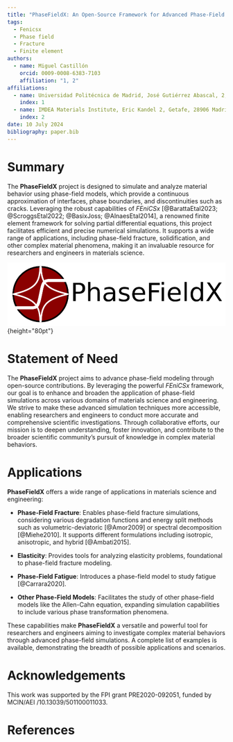 ```yaml
---
title: "PhaseFieldX: An Open-Source Framework for Advanced Phase-Field Simulations"
tags:
  - Fenicsx
  - Phase field
  - Fracture
  - Finite element
authors:
  - name: Miguel Castillón
    orcid: 0009-0008-6383-7103
    affiliation: "1, 2"
affiliations:
  - name: Universidad Politécnica de Madrid, José Gutiérrez Abascal, 2, 28006 Madrid, Spain
    index: 1
  - name: IMDEA Materials Institute, Eric Kandel 2, Getafe, 28906 Madrid, Spain
    index: 2
date: 10 July 2024
bibliography: paper.bib
---
```


# Summary

The **PhaseFieldX** project is designed to simulate and analyze material behavior using phase-field models, which provide a continuous approximation of interfaces, phase boundaries, and discontinuities such as cracks. Leveraging the robust capabilities of *FEniCSx* [@BarattaEtal2023; @ScroggsEtal2022; @BasixJoss; @AlnaesEtal2014], a renowned finite element framework for solving partial differential equations, this project facilitates efficient and precise numerical simulations. It supports a wide range of applications, including phase-field fracture, solidification, and other complex material phenomena, making it an invaluable resource for researchers and engineers in materials science.

![Logo](./images/logo_name.png){height="80pt"}

# Statement of Need

The **PhaseFieldX** project aims to advance phase-field modeling through open-source contributions. By leveraging the powerful *FEniCSx* framework, our goal is to enhance and broaden the application of phase-field simulations across various domains of materials science and engineering. We strive to make these advanced simulation techniques more accessible, enabling researchers and engineers to conduct more accurate and comprehensive scientific investigations. Through collaborative efforts, our mission is to deepen understanding, foster innovation, and contribute to the broader scientific community’s pursuit of knowledge in complex material behaviors.

# Applications

**PhaseFieldX** offers a wide range of applications in materials science and engineering:

- **Phase-Field Fracture**: Enables phase-field fracture simulations, considering various degradation functions and energy split methods such as volumetric-deviatoric [@Amor2009] or spectral decomposition [@Miehe2010]. It supports different formulations including isotropic, anisotropic, and hybrid [@Ambati2015].

- **Elasticity**: Provides tools for analyzing elasticity problems, foundational to phase-field fracture modeling.

- **Phase-Field Fatigue**: Introduces a phase-field model to study fatigue [@Carrara2020].

- **Other Phase-Field Models**: Facilitates the study of other phase-field models like the Allen-Cahn equation, expanding simulation capabilities to include various phase transformation phenomena.

These capabilities make **PhaseFieldX** a versatile and powerful tool for researchers and engineers aiming to investigate complex material behaviors through advanced phase-field simulations. A complete list of examples is available, demonstrating the breadth of possible applications and scenarios.

# Acknowledgements

This work was supported by the FPI grant PRE2020-092051, funded by MCIN/AEI /10.13039/501100011033.

# References
